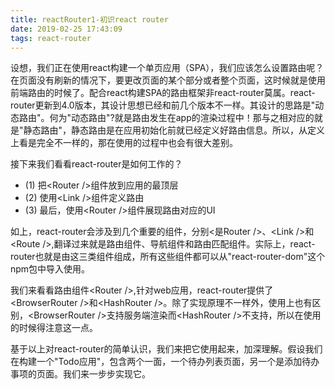 ```yaml
---
title: reactRouter1-初识react router
date: 2019-02-25 17:43:09
tags: react-router
---
```


设想，我们正在使用react构建一个单页应用（SPA），我们应该怎么设置路由呢？在页面没有刷新的情况下，要更改页面的某个部分或者整个页面，这时候就是使用前端路由的时候了。配合react构建SPA的路由框架非react-router莫属。react-router更新到4.0版本，其设计思想已经和前几个版本不一样。其设计的思路是"动态路由"。何为"动态路由"?就是路由发生在app的渲染过程中！那与之相对应的就是"静态路由"，静态路由是在应用初始化前就已经定义好路由信息。所以，从定义上看是完全不一样的，那在使用的过程中也会有很大差别。

接下来我们看看react-router是如何工作的？

- (1) 把&lt;Router /&gt;组件放到应用的最顶层
- (2) 使用&lt;Link /&gt;组件定义路由
- (3) 最后，使用&lt;Router /&gt;组件展现路由对应的UI

如上，react-router会涉及到几个重要的组件，分别&lt;是Router /&gt;、&lt;Link /&gt;和&lt;Route /&gt;,翻译过来就是路由组件、导航组件和路由匹配组件。实际上，react-router也就是由这三类组件组成，所有这些组件都可以从"react-router-dom"这个npm包中导入使用。

我们来看看路由组件&lt;Router /&gt;,针对web应用，react-router提供了&lt;BrowserRouter /&gt;和&lt;HashRouter /&gt;。除了实现原理不一样外，使用上也有区别，&lt;BrowserRouter /&gt;支持服务端渲染而&lt;HashRouter /&gt;不支持，所以在使用的时候得注意这一点。

基于以上对react-router的简单认识，我们来把它使用起来，加深理解。假设我们在构建一个"Todo应用"，包含两个一面，一个待办列表页面，另一个是添加待办事项的页面。我们来一步步实现它。